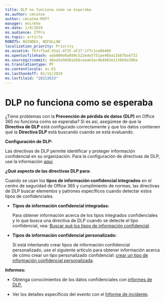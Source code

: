 ```yaml
---
title: DLP no funciona como se esperaba
ms.author: cmcatee
author: cmcatee-MSFT
manager: mnirkhe
ms.date: 1/9/2019
ms.audience: ITPro
ms.topic: article
ROBOTS: NOINDEX, NOFOLLOW
localization_priority: Priority
ms.assetid: f6fcf5ad-55a1-4f25-af27-1f7c1ce06409
ms.openlocfilehash: eab000e0a850c522ede5f51ae46ba11b87ba4732
ms.sourcegitcommit: d6ea5e9458a2b8ceaab3ac4bd483e1130b9a398a
ms.translationtype: MT
ms.contentlocale: es-ES
ms.lasthandoff: 01/15/2019
ms.locfileid: "28313633"
---
```

# <a name="dlp-not-working-as-expected"></a>DLP no funciona como se esperaba

¿Tiene problemas con la **Prevención de pérdida de datos (DLP)** en Office 365 no funciona como se esperaba? Si es así, asegúrese de que la **Directiva de DLP** está configurado correctamente y que los datos contienen qué la **Directiva DLP** está buscando cuando se está evaluando. 
  
 **Configuración de DLP:**
  
Las directivas de DLP permite identificar y proteger información confidencial en su organización. Para la configuración de directivas de DLP, use la información [aquí](https://docs.microsoft.com/en-us/office365/securitycompliance/prevent-data-loss#set-up-dlp).
  
 **¿Qué aspecto de las directivas DLP para:**
  
Cuando se usan los **tipos de información confidencial integrados** en el centro de seguridad de Office 365 y cumplimiento de normas, las directivas de DLP buscar elementos y patrones específicos cuando detectar estos tipos de confidenciales. 
  
- **Tipos de información confidencial integradas:**
    
    Para obtener información acerca de los tipos integrados confidenciales y lo que busca una directiva de DLP cuando se detecte el tipo confidencial, vea: [Buscar qué los tipos de información confidencial](https://docs.microsoft.com/en-us/office365/securitycompliance/what-the-sensitive-information-types-look-for).
    
- **Tipos de información confidencial personalizado:**
    
    Si está intentando crear tipos de información confidencial personalizado, use el siguiente artículo para obtener información acerca de cómo crear un tipo personalizado confidencial: [crear un tipo de información confidencial personalizada](https://docs.microsoft.com/en-us/office365/securitycompliance/create-a-custom-sensitive-information-type).
    
 **Informes:**
  
- Obtenga conocimientos de los datos confidenciales con [informes de DLP.](https://docs.microsoft.com/en-us/office365/securitycompliance/data-loss-prevention-policies#dlp-reports)
    
- Ver los detalles específicos del evento con el [Informe de incidente](https://docs.microsoft.com/en-us/office365/securitycompliance/data-loss-prevention-policies#incident-reports).
    

